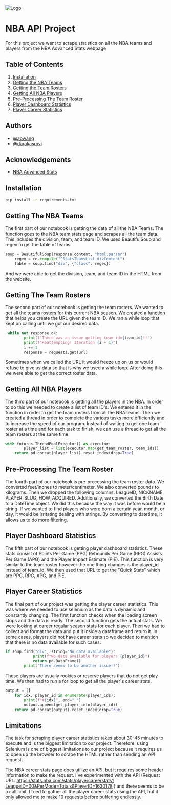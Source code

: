 
![Logo](https://www.logodesignlove.com/images/classic/nba-logo.jpg)


# NBA API Project

For this project we want to scrape statistics on all the NBA teams and players from the NBA Advanced Stats webpage


## Table of Contents
1. [Installation](#Installation) 
2. [Getting the NBA Teams](#Getting-the-NBA-Teams) 
3. [Getting the Team Rosters](#Getting-the-Team-Rosters)
4. [Getting All NBA Players](#Getting-All-NBA-Players)
5. [Pre-Processing The Team Roster](#Pre-Processing-The-Team-Roster)
6. [Player Dashboard Statistics](#Player-Dashboard-Statistics)
7. [Player Career Statistics](#Player-Career-Statistics)


## Authors

- [@aowang](https://github.com/AoWangPhilly)
- [@darakasrovi](https://github.com/darakasrovi)

## Acknowledgements

 - [NBA Advanced Stats](https://www.nba.com/stats/help/glossary)
 

## Installation

```bash
pip install -r requirements.txt
```

## Getting The NBA Teams
The first part of our notebook is getting the data of all the NBA Teams. The function goes to the NBA team stats page and scrapes all the team data. This includes the division, team, and team ID. We used BeautifulSoup and regex to get the table of teams. 
```python
soup = BeautifulSoup(response.content, "html.parser")
    regex = re.compile("^StatsTeamsList_divContent")
    table = soup.find("div", {"class": regex})
```
And we were able to get the division, team, and team ID in the HTML from the website.
## Getting The Team Rosters
The second part of our notebook is getting the team rosters. We wanted to get all the teams rosters for this current NBA season. We created a function that helps you create the URL given the team ID. We ran a while loop that kept on calling until we got our desired data. 
```python
 while not response.ok:
        print(f"There was an issue getting team id={team_id}!!")
        print(f"Reattempting! Iteration {i + 1}")
        i += 1
        response = requests.get(url)
```

Sometimes when we called the URL it would freeze up on us or would refuse to give us data so that is why we used a while loop. After doing this we were able to get the correct roster data.
## Getting All NBA Players
The third part of our notebook is getting all the players in the NBA. In order to do this we needed to create a list of team ID's. We entered it in the function in order to get the team rosters from all the NBA teams. Then we created a thread in order to complete the various tasks more efficiently and to increase the speed of our program. Instead of waiting to get one team roster at a time and for each task to finish, we can use a thread to get all the team rosters at the same time.
```python
with futures.ThreadPoolExecutor() as executor:
        player_list = list(executor.map(get_team_roster, team_ids))
    return pd.concat(player_list).reset_index(drop=True)
```

## Pre-Processing The Team Roster
The fourth part of our notebook is pre-processing the team roster data. We converted feet/inches to meter/centimeter. We also converted pounds to kilograms. Then we dropped the following columns: LeagueID, NICKNAME, PLAYER_SLUG, HOW_ACQUIRED. Additionally, we converted the Birth Date to a DateTime object. We did this because the way it was before would be a string. If we wanted to find players who were born a certain year, month, or day, it would be irritating dealing with strings. By converting to datetime, it allows us to do more filtering.  
## Player Dashboard Statistics
The fifth part of our notebook is getting player dashboard statistics. These stats consist of Points Per Game (PPG) Rebounds Per Game (RPG) Assists Per Game (APG) and the Player Impact Estimate (PIE). This function is very similar to the team roster however the one thing changes is the player_id instead of team_id. We then used that URL to get the "Quick Stats" which are PPG, RPG, APG, and PIE.
## Player Career Statistics
The final part of our project was getting the player career statistics. This was where we needed to use selenium as the data is dynamic and constantly changing. The first function checks when the loading screen stops and the data is ready. The second function gets the actual stats. We were looking at career regular season stats for each player. Then we had to collect and format the data and put it inside a dataframe and return it. In some cases, players did not have career stats so we decided to mention that there is no data available for such cases.
```python
if soup.find("div", string="No data available"):
            print(f"No data available for player: {player_id}")
            return pd.DataFrame()
        print("There seems to be another issue!!")
 ```        
These players are usually rookies or reserve players that do not get play time. We then had to run a for loop to get all the player's career stats.
```python
output = []
    for idx, player_id in enumerate(player_ids):
        print(f"#{idx}", end=" ")
        output.append(get_player_info(player_id))
    return pd.concat(output).reset_index(drop=True)
 ```

## Limitations
The task for scraping player career statistics takes about 30-45 minutes to execute and is the biggest limitation to our project. Therefore, using Selenium is one of biggest limitations to our project because it requires us to open up the browser to scrape the HTML rather than sending an API request. 

The NBA career stats page does utilize an API, but it requires some header information to make the request. I've experimented with the API (Request URL: https://stats.nba.com/stats/playercareerstats?LeagueID=00&PerMode=Totals&PlayerID=1630178
) and there seems to be a call limit. I tried to gather all the player career stats using the API, but it only allowed me to make 10 requests before buffering endlessly.
 

